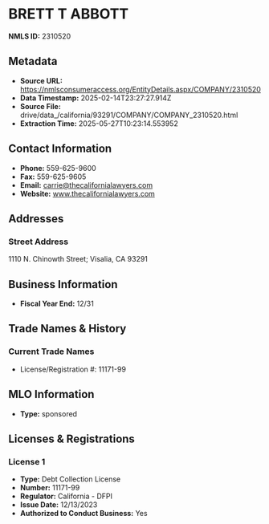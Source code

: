 # BRETT T ABBOTT

**NMLS ID:** 2310520

## Metadata
- **Source URL:** https://nmlsconsumeraccess.org/EntityDetails.aspx/COMPANY/2310520
- **Data Timestamp:** 2025-02-14T23:27:27.914Z
- **Source File:** drive/data_/california/93291/COMPANY/COMPANY_2310520.html
- **Extraction Time:** 2025-05-27T10:23:14.553952

## Contact Information
- **Phone:** 559-625-9600
- **Fax:** 559-625-9605
- **Email:** carrie@thecalifornialawyers.com
- **Website:** www.thecalifornialawyers.com

## Addresses
### Street Address
1110 N. Chinowth Street; Visalia, CA 93291

## Business Information
- **Fiscal Year End:** 12/31

## Trade Names & History
### Current Trade Names
- License/Registration #: 11171-99

## MLO Information
- **Type:** sponsored

## Licenses & Registrations

### License 1
- **Type:** Debt Collection License
- **Number:** 11171-99
- **Regulator:** California - DFPI
- **Issue Date:** 12/13/2023
- **Authorized to Conduct Business:** Yes
